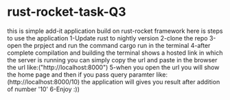 # rust-rocket-task-Q3
this is simple add-it application build on rust-rocket framework here is steps to use the application
1-Update rust to nightly version
2-clone the repo 
3-open the prpject and run the command cargo run in the terminal
4-after complete compilation and building the terminal shows a hosted link in which the server is running you can simply copy the url and paste in the browser the url like:("http://localhost:8000")
5-when you open the url you will show the home page and then if you pass query paramter like:(http://localhost:8000/10) the application will gives you result after addition of number '10'
6-Enjoy :))
